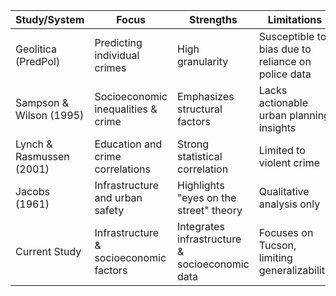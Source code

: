 | Study/System         | Focus                             | Strengths                                             | Limitations                                   |
|-----------------------|-----------------------------------|------------------------------------------------------|----------------------------------------------|
| Geolitica (PredPol)   | Predicting individual crimes     | High granularity                                     | Susceptible to bias due to reliance on police data |
| Sampson & Wilson (1995) | Socioeconomic inequalities & crime | Emphasizes structural factors                        | Lacks actionable urban planning insights     |
| Lynch & Rasmussen (2001) | Education and crime correlations | Strong statistical correlation                       | Limited to violent crime                     |
| Jacobs (1961)         | Infrastructure and urban safety  | Highlights "eyes on the street" theory              | Qualitative analysis only                    |
| Current Study         | Infrastructure & socioeconomic factors | Integrates infrastructure & socioeconomic data       | Focuses on Tucson, limiting generalizability |
